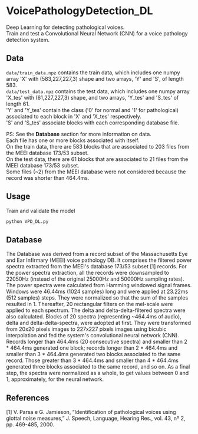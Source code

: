 # VoicePathologyDetection_DL
 Deep Learning for detecting pathological voices.<br>
 Train and test a Convolutional Neural Network (CNN) for a voice pathology detection system.


## Data
`data/train_data.npz` contains the train data, which includes one numpy array 'X' with (583,227,227,3) shape and two arrays, 'Y' and 'S', of length 583.<br>
`data/test_data.npz` contains the test data, which includes one numpy array 'X_tes' with (61,227,227,3) shape, and two arrays, 'Y_tes' and 'S_tes' of length 61.<br>
'Y' and 'Y_tes' contain the class ('0' for normal and '1' for pathological) associated to each block in 'X' and 'X_tes' respectively.<br>
'S' and 'S_tes' associate blocks with each corresponding database file.

PS: See the <b>Database</b> section for more information on data.<br>
Each file has one or more blocks associated with itself.<br>
On the train data, there are 583 blocks that are associated to 203 files from the MEEI database 173/53 subset.<br>
On the test data, there are 61 blocks that are associated to 21 files from the MEEI database 173/53 subset.<br>
Some files (~2) from the MEEI database were not considered because the record was shorter than 464.4ms.


## Usage
Train and validate the model
```bash
python VPD_DL.py
```


## Database
The Database was derived from a record subset of the Massachusetts Eye and Ear Infirmary (MEEI) voice pathology DB. It comprises the filtered power spectra extracted from the MEEI's database 173/53 subset [1] records. For the power spectra extraction, all the records were downsampled to 22050Hz (instead of the original 25000Hz and 50000Hz sampling rates). The power spectra were calculated from Hamming windowed signal frames. Windows were 46.44ms (1024 samples) long and were applied at 23.22ms (512 samples) steps. They were normalized so that the sum of the samples resulted in 1. Thereafter, 20 rectangular filters on the mel-scale were applied to each spectrum. The delta and delta-delta-filtered spectra were also calculated. Blocks of 20 spectra (representing ~464.4ms of audio), delta and delta-delta-spectra, were adopted at first. They were transformed from 20x20 pixels images to 227x227 pixels images using bicubic interpolation and fed the system's convolutional neural network (CNN). Records longer than 464.4ms (20 consecutive spectra) and smaller than 2 * 464.4ms generated one block; records longer than 2 * 464.4ms and smaller than 3 * 464.4ms generated two blocks associated to the same record. Those greater than 3 * 464.4ms and smaller than 4 * 464.4ms generated three blocks associated to the same record, and so on. As a final step, the spectra were normalized as a whole, to get values between 0 and 1, approximately, for the neural network.


## References
[1] V. Parsa e G. Jamieson, “Identification of pathological voices using glottal noise measures,” J. Speech, Language, Hearing Res., vol. 43, nº 2, pp. 469-485, 2000. 